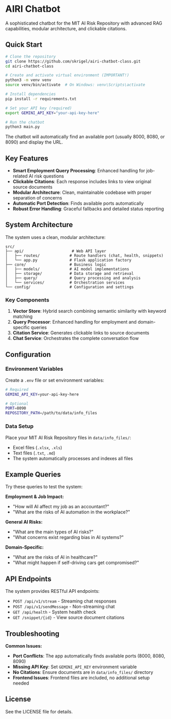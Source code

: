 # AIRI Chatbot

A sophisticated chatbot for the MIT AI Risk Repository with advanced RAG capabilities, modular architecture, and clickable citations.

## Quick Start

```bash
# Clone the repository
git clone https://github.com/skrigel/airi-chatbot-class.git
cd airi-chatbot-class

# Create and activate virtual environment (IMPORTANT!)
python3 -m venv venv
source venv/bin/activate  # On Windows: venv\Scripts\activate

# Install dependencies
pip install -r requirements.txt

# Set your API key (required)
export GEMINI_API_KEY="your-api-key-here"

# Run the chatbot
python3 main.py
```

The chatbot will automatically find an available port (usually 8000, 8080, or 8090) and display the URL.

## Key Features

- **Smart Employment Query Processing**: Enhanced handling for job-related AI risk questions
- **Clickable Citations**: Each response includes links to view original source documents
- **Modular Architecture**: Clean, maintainable codebase with proper separation of concerns
- **Automatic Port Detection**: Finds available ports automatically
- **Robust Error Handling**: Graceful fallbacks and detailed status reporting

## System Architecture

The system uses a clean, modular architecture:

```
src/
├── api/                     # Web API layer
│   ├── routes/             # Route handlers (chat, health, snippets)
│   └── app.py              # Flask application factory
├── core/                   # Business logic
│   ├── models/             # AI model implementations
│   ├── storage/            # Data storage and retrieval
│   ├── query/              # Query processing and analysis
│   └── services/           # Orchestration services
└── config/                 # Configuration and settings
```

### Key Components

1. **Vector Store**: Hybrid search combining semantic similarity with keyword matching
2. **Query Processor**: Enhanced handling for employment and domain-specific queries  
3. **Citation Service**: Generates clickable links to source documents
4. **Chat Service**: Orchestrates the complete conversation flow

## Configuration

### Environment Variables

Create a `.env` file or set environment variables:

```bash
# Required
GEMINI_API_KEY=your-api-key-here

# Optional
PORT=8090
REPOSITORY_PATH=/path/to/data/info_files
```

### Data Setup

Place your MIT AI Risk Repository files in `data/info_files/`:
- Excel files (`.xlsx`, `.xls`) 
- Text files (`.txt`, `.md`)
- The system automatically processes and indexes all files

## Example Queries

Try these queries to test the system:

**Employment & Job Impact:**
- "How will AI affect my job as an accountant?"
- "What are the risks of AI automation in the workplace?"

**General AI Risks:**  
- "What are the main types of AI risks?"
- "What concerns exist regarding bias in AI systems?"

**Domain-Specific:**
- "What are the risks of AI in healthcare?"
- "What might happen if self-driving cars get compromised?"

## API Endpoints

The system provides RESTful API endpoints:

- `POST /api/v1/stream` - Streaming chat responses
- `POST /api/v1/sendMessage` - Non-streaming chat
- `GET /api/health` - System health check
- `GET /snippet/{id}` - View source document citations

## Troubleshooting

**Common Issues:**

- **Port Conflicts**: The app automatically finds available ports (8000, 8080, 8090)
- **Missing API Key**: Set `GEMINI_API_KEY` environment variable
- **No Citations**: Ensure documents are in `data/info_files/` directory
- **Frontend Issues**: Frontend files are included, no additional setup needed

## License

See the LICENSE file for details.